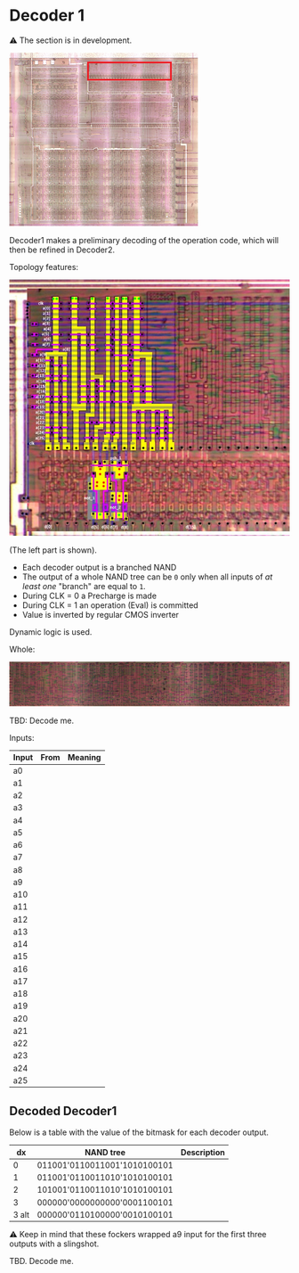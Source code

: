 # Decoder 1

:warning: The section is in development.

![locator_decoder1](/imgstore/locator_decoder1.png)

Decoder1 makes a preliminary decoding of the operation code, which will then be refined in Decoder2.

Topology features:

![decoder1_topo](/imgstore/decoder1_topo.png)

(The left part is shown).

- Each decoder output is a branched NAND
- The output of a whole NAND tree can be `0` only when all inputs of _at least one_ "branch" are equal to `1`.
- During CLK = 0 a Precharge is made
- During CLK = 1 an operation (Eval) is committed
- Value is inverted by regular CMOS inverter

Dynamic logic is used.

Whole:

![decoder1_all](/imgstore/decoder1_all.jpg)

TBD: Decode me.

Inputs:

|Input|From|Meaning|
|---|---|---
|a0| | |
|a1| | |
|a2| | |
|a3| | |
|a4| | |
|a5| | |
|a6| | |
|a7| | |
|a8| | |
|a9| | |
|a10| | |
|a11| | |
|a12| | |
|a13| | |
|a14| | |
|a15| | |
|a16| | |
|a17| | |
|a18| | |
|a19| | |
|a20| | |
|a21| | |
|a22| | |
|a23| | |
|a24| | |
|a25| | |

## Decoded Decoder1

Below is a table with the value of the bitmask for each decoder output.

|dx|NAND tree|Description
|---|---|---|
|0|011001'0110011001'1010100101| |
|1|011001'0110011010'1010100101| |
|2|101001'0110011010'1010100101| |
|3|000000'0000000000'0001100101| |
|3 alt|000000'0110100000'0010100101| |

:warning: Keep in mind that these fockers wrapped a9 input for the first three outputs with a slingshot.

TBD. Decode me.
